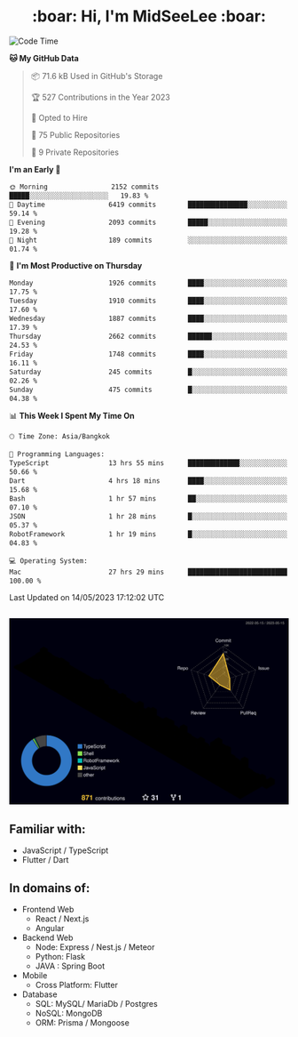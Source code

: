 <h1 align="center"> :boar: Hi, I'm MidSeeLee :boar:</h1>
 
<!--START_SECTION:waka-->
![Code Time](http://img.shields.io/badge/Code%20Time-592%20hrs%2028%20mins-blue)

**🐱 My GitHub Data** 

> 📦 71.6 kB Used in GitHub's Storage 
 > 
> 🏆 527 Contributions in the Year 2023
 > 
> 💼 Opted to Hire
 > 
> 📜 75 Public Repositories 
 > 
> 🔑 9 Private Repositories 
 > 
**I'm an Early 🐤** 

```text
🌞 Morning                2152 commits        █████░░░░░░░░░░░░░░░░░░░░   19.83 % 
🌆 Daytime                6419 commits        ███████████████░░░░░░░░░░   59.14 % 
🌃 Evening                2093 commits        █████░░░░░░░░░░░░░░░░░░░░   19.28 % 
🌙 Night                  189 commits         ░░░░░░░░░░░░░░░░░░░░░░░░░   01.74 % 
```
📅 **I'm Most Productive on Thursday** 

```text
Monday                   1926 commits        ████░░░░░░░░░░░░░░░░░░░░░   17.75 % 
Tuesday                  1910 commits        ████░░░░░░░░░░░░░░░░░░░░░   17.60 % 
Wednesday                1887 commits        ████░░░░░░░░░░░░░░░░░░░░░   17.39 % 
Thursday                 2662 commits        ██████░░░░░░░░░░░░░░░░░░░   24.53 % 
Friday                   1748 commits        ████░░░░░░░░░░░░░░░░░░░░░   16.11 % 
Saturday                 245 commits         █░░░░░░░░░░░░░░░░░░░░░░░░   02.26 % 
Sunday                   475 commits         █░░░░░░░░░░░░░░░░░░░░░░░░   04.38 % 
```


📊 **This Week I Spent My Time On** 

```text
🕑︎ Time Zone: Asia/Bangkok

💬 Programming Languages: 
TypeScript               13 hrs 55 mins      █████████████░░░░░░░░░░░░   50.66 % 
Dart                     4 hrs 18 mins       ████░░░░░░░░░░░░░░░░░░░░░   15.68 % 
Bash                     1 hr 57 mins        ██░░░░░░░░░░░░░░░░░░░░░░░   07.10 % 
JSON                     1 hr 28 mins        █░░░░░░░░░░░░░░░░░░░░░░░░   05.37 % 
RobotFramework           1 hr 19 mins        █░░░░░░░░░░░░░░░░░░░░░░░░   04.83 % 

💻 Operating System: 
Mac                      27 hrs 29 mins      █████████████████████████   100.00 % 
```


 Last Updated on 14/05/2023 17:12:02 UTC
<!--END_SECTION:waka-->

##

![](./profile-3d-contrib/profile-night-rainbow.svg)

## Familiar with:
- JavaScript / TypeScript
- Flutter / Dart

## In domains of:
- Frontend Web
  - React / Next.js
  - Angular
- Backend Web
  - Node: Express / Nest.js / Meteor
  - Python: Flask
  - JAVA : Spring Boot
- Mobile
  - Cross Platform: Flutter
- Database
  - SQL: MySQL/ MariaDb / Postgres
  - NoSQL: MongoDB
  - ORM: Prisma / Mongoose
